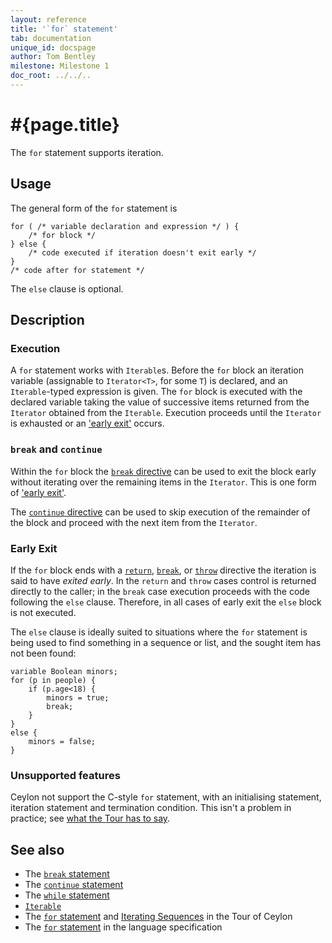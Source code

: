 ```yaml
---
layout: reference
title: '`for` statement'
tab: documentation
unique_id: docspage
author: Tom Bentley
milestone: Milestone 1
doc_root: ../../..
---
```


# #{page.title}

The `for` statement supports iteration.

## Usage 

The general form of the `for` statement is

<!-- check:none -->
    for ( /* variable declaration and expression */ ) {
        /* for block */
    } else {
        /* code executed if iteration doesn't exit early */
    }
    /* code after for statement */

The `else` clause is optional.


## Description

### Execution

A `for` statement works with `Iterable`s. Before the `for` block an iteration 
variable (assignable to `Iterator<T>`, for some `T`) is declared, and an
`Iterable`-typed expression is given. The 
`for` block is executed with the declared variable taking the value of successive 
items returned from the `Iterator` obtained from the `Iterable`. Execution 
proceeds until the `Iterator` is exhausted or an ['early exit'](#early_exit) occurs.


### `break` and `continue`

Within the `for` block the [`break` directive](../break/) can be used to exit 
the block early without iterating over the remaining items in the `Iterator`. This is 
one form of ['early exit'](#early_exit).

The [`continue` directive](../continue) can be used to skip execution of
the remainder of the block and proceed with the next item from the `Iterator`.

### Early Exit

If the `for` block ends with a [`return`](../return/), 
[`break`](../break/), or [`throw`](../throw/) directive the 
iteration is said to have *exited early*. In the `return` and `throw` cases
control is returned directly to the caller; in the `break` case execution 
proceeds with the code following the `else` clause. Therefore, in all cases of 
early exit the `else` block is not executed.

The `else` clause is ideally suited to situations where the `for` statement 
is being used to find something in a sequence or list, and the sought item has 
not been found:

<!-- cat: class Person() {shared Integer age = 0;} -->
<!-- cat: void m(Person[] people) { -->
    variable Boolean minors;
    for (p in people) {
        if (p.age<18) {
            minors = true;
            break;
        }
    }
    else {
        minors = false;
    }
<!-- cat: } -->

### Unsupported features

Ceylon not support the C-style `for` statement, with an initialising statement,
iteration statement and termination condition. 
This isn't a problem in practice; see 
[what the Tour has to say](#{page.doc_root}/tour/sequences#iterating_sequences).

## See also

* The [`break` statement](../break)
* The [`continue` statement](../continue)
* The [`while` statement](../while)
* [`Iterable`](#{page.doc_root}/api/ceylon/language/interface_Iterable.html)
* The [`for` statement](#{page.doc_root}/tour/attributes-control-structures#control_structures) 
  and [Iterating Sequences](#{page.doc_root}/tour/sequences#iterating_sequences)
  in the Tour of Ceylon
* The [`for` statement](#{page.doc_root}/#{site.urls.spec_relative}#forelse) 
  in the language specification
